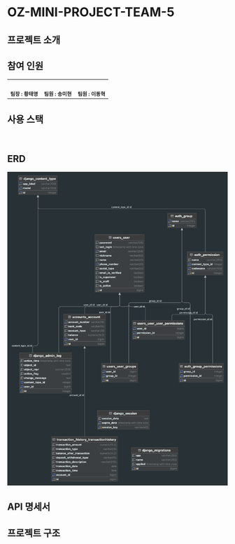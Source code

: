 # OZ-MINI-PROJECT-TEAM-5

## 프로젝트 소개

## 참여 인원
<table>
  <tbody>
    <tr>
      <td align="center"><a href="https://github.com/hwangtate" style="text-decoration: none"><img src="https://avatars.githubusercontent.com/u/139641065?s=64&v=4" width="100px;" alt=""/><br /><sub><b>팀장 : 황태영</b></sub></a><br /></td>
      <td align="center"><a href="https://github.com/SongMihyun" style="text-decoration: none"><img src="https://avatars.githubusercontent.com/u/159098444?v=4" width="100px;" alt=""/><br /><sub><b>팀원 : 송미현</b></sub></a><br /></td>
      <td align="center"><a href="https://github.com/hongdyuk" style="text-decoration: none"><img src="https://avatars.githubusercontent.com/u/168714635?v=4" width="100px;" alt=""/><br /><sub><b>팀원 : 이동혁</b></sub></a><br /></td>
    </tr>
  </tbody>
</table>

## 사용 스택
<div>
    <img src="https://img.shields.io/badge/Python-3776AB?style=for-the-badge&logo=python&logoColor=white" alt="">
    <img src="https://img.shields.io/badge/Django-092E20?style=for-the-badge&logo=django&logoColor=white" alt="">
    <img src="https://img.shields.io/badge/GitHub-181717?style=for-the-badge&logo=github&logoColor=white" alt="">
    <img src="https://img.shields.io/badge/postgresql-4169e1?style=for-the-badge&logo=postgresql&logoColor=white" alt="">
    <img src="https://img.shields.io/badge/GitHub%20Actions-181717?style=for-the-badge&logo=githubactions&logoColor=white" alt="">
</div> 

## ERD
<img src="static/readme/oz-mini-project-erd.png" style="width:650px">

## API 명세서

## 프로젝트 구조
